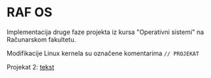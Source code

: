 # RAF OS

Implementacija druge faze projekta iz kursa "Operativni sistemi" na Računarskom fakultetu.

Modifikacije Linux kernela su označene komentarima ``` // PROJEKAT ```

Projekat 2: [tekst](https://bitbucket.org/jelic98/raf_os/src/projekat-2/projekat-2.pdf)

